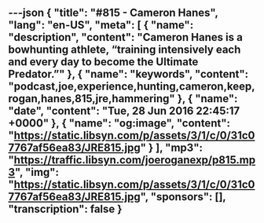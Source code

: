 ---json
{
  "title": "#815 - Cameron Hanes",
  "lang": "en-US",
  "meta": [
    {
      "name": "description",
      "content": "Cameron Hanes is a bowhunting athlete, “training intensively each and every day to become the Ultimate Predator.”"
    },
    {
      "name": "keywords",
      "content": "podcast,joe,experience,hunting,cameron,keep,rogan,hanes,815,jre,hammering"
    },
    {
      "name": "date",
      "content": "Tue, 28 Jun 2016 22:45:17 +0000"
    },
    {
      "name": "og:image",
      "content": "https://static.libsyn.com/p/assets/3/1/c/0/31c07767af56ea83/JRE815.jpg"
    }
  ],
  "mp3": "https://traffic.libsyn.com/joeroganexp/p815.mp3",
  "img": "https://static.libsyn.com/p/assets/3/1/c/0/31c07767af56ea83/JRE815.jpg",
  "sponsors": [],
  "transcription": false
}
---
<episode-header />

<timemark seconds="0" />

<transcribe-call-to-action />

<episode-footer />